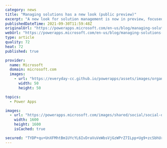```yaml
---
category: news
title: "Managing solutions has a new look (public preview)"
excerpt: "A new look for solution management is now in preview, focused on performance, accessibility and lighting up multiple new experiences for features that were still part of the legacy experiences"
publishedDateTime: 2021-09-30T11:59:48Z
originalUrl: "https://powerapps.microsoft.com/en-us/blog/managing-solutions-has-a-new-look-public-preview/"
webUrl: "https://powerapps.microsoft.com/en-us/blog/managing-solutions-has-a-new-look-public-preview/"
type: article
quality: 72
heat: 72
published: true

provider:
  name: Microsoft
  domain: microsoft.com
  images:
    - url: "https://everyday-cc.github.io/powerapps/assets/images/organizations/microsoft.com-50x50.jpg"
      width: 50
      height: 50

topics:
  - Power Apps

images:
  - url: "https://powerapps.microsoft.com/images/shared/social/social-default-image.png"
    width: 1600
    height: 1600
    isCached: true

secured: "TYDP+qu+UnXFMhtBm1UYcYL6IvDraVuVeWbsVjGzWPrZ7ILpp+Ug9+zcSbhUrBcKOS00MlX2qHwRuG7OFPBtDSdV9CPeosJtaadJdBv/We1kFoFrRlZzeTYAX8sqGRMyx46r4Fh3tLykVUmBd5pIE1drhsmjDFzuCxuEMyz/gtz8t93wzODR88pzQ63zAuDIvhu0paV0Eo8d1/QtuNG+S4LHKbEv9mEX4w/t/CHZCqEDS8y+49r22QRWbfgIX7VFJl25ue3watmpJGPx8ZtYT+kkAkLhUtqz/eSUxF06lz8OGWpU1lnVudrpjjNdzf+Z4WfmQDyvmDP6jgOTF+yNUoLu1mcy4aQLSGPOXtOw3C0=;29sJJqmpTRNLUWVkJZgWAA=="
---
```


